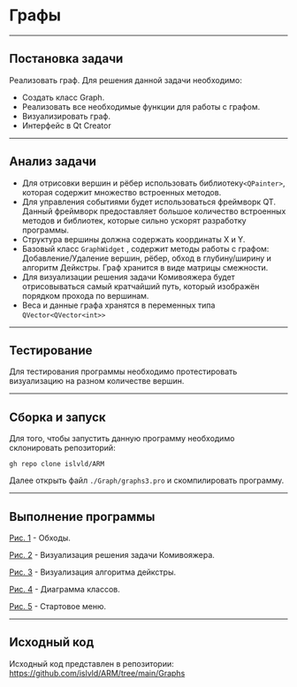# Графы
---
## Постановка задачи
Реализовать граф.
Для решения данной задачи необходимо:
- Создать класс Graph.
- Реализовать все необходимые функции для работы с графом.
- Визуализировать граф.
- Интерфейс в Qt Creator
---
## Анализ задачи
- Для отрисовки вершин и рёбер использовать библиотеку```<QPainter>```, которая содержит множество встроенных методов.
- Для управления событиями будет использоваться фреймворк QT. Данный фреймворк предоставляет большое количество встроенных методов и библиотек, которые сильно ускорят разработку программы.
- Структура вершины должна содержать координаты X и Y.
- Базовый класс ```GraphWidget``` , содержит методы работы с графом: Добавление/Удаление вершин, рёбер, обход в глубину/ширину и алгоритм Дейкстры. Граф хранится в виде матрицы смежности.
- Для визуализации решения задачи Комивояжера будет отрисовываться самый кратчайший путь, который изображён порядком прохода по вершинам. 
- Веса и данные графа хранятся в переменных типа ```QVector<QVector<int>>```
 
___
## Тестирование
Для тестирования программы необходимо протестировать визуализацию на разном количестве вершин.

___
## Сборка и запуск
Для того, чтобы запустить данную программу необходимо склонировать репозиторий:
```
gh repo clone islvld/ARM
```
Далее открыть файл ```./Graph/graphs3.pro``` и скомпилировать программу.
___
## Выполнение программы

[Рис. 1](https://github.com/islvld/ARM/blob/main/ReportsGraph/1.JPG) - Обходы.

[Рис. 2](https://github.com/islvld/ARM/blob/main/ReportsGraph/2.JPG) - Визуализация решения задачи Комивояжера.

[Рис. 3](https://github.com/islvld/ARM/blob/main/ReportsGraph/3.png) - Визуализация алгоритма дейкстры.

[Рис. 4]() - Диаграмма классов.

[Рис. 5](https://github.com/islvld/ARM/blob/main/ReportsGraph/5.JPG) - Стартовое меню.
___
## Исходный код

Исходный код представлен в репозитории: https://github.com/islvld/ARM/tree/main/Graphs